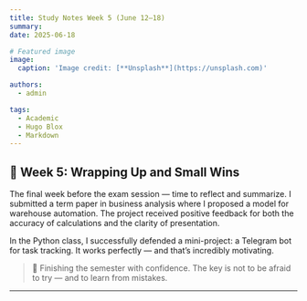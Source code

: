 ```yaml
---
title: Study Notes Week 5 (June 12–18)
summary: 
date: 2025-06-18

# Featured image
image:
  caption: 'Image credit: [**Unsplash**](https://unsplash.com)'

authors:
  - admin

tags:
  - Academic
  - Hugo Blox
  - Markdown
---
```


## 🚀 Week 5: Wrapping Up and Small Wins

The final week before the exam session — time to reflect and summarize. I submitted a term paper in business analysis where I proposed a model for warehouse automation. The project received positive feedback for both the accuracy of calculations and the clarity of presentation.

In the Python class, I successfully defended a mini-project: a Telegram bot for task tracking. It works perfectly — and that’s incredibly motivating.

> 🏁 Finishing the semester with confidence. The key is not to be afraid to try — and to learn from mistakes.

---

